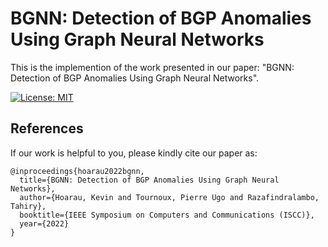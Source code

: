 # BGNN: Detection of BGP Anomalies Using Graph Neural Networks

This is the implemention of the work presented in our paper:
"BGNN: Detection of BGP Anomalies Using Graph Neural Networks".

[![License: MIT](https://img.shields.io/badge/License-MIT-yellow.svg)](https://opensource.org/licenses/MIT)

## References

If our work is helpful to you, please kindly cite our paper as:
```
@inproceedings{hoarau2022bgnn,
  title={BGNN: Detection of BGP Anomalies Using Graph Neural Networks},
  author={Hoarau, Kevin and Tournoux, Pierre Ugo and Razafindralambo, Tahiry},
  booktitle={IEEE Symposium on Computers and Communications (ISCC)},
  year={2022}
}
```
